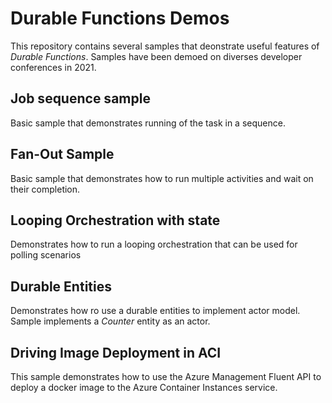 # Durable Functions Demos
This repository contains several samples that deonstrate useful features of *Durable Functions*.
Samples have been demoed on diverses developer conferences in 2021.

## Job sequence sample
Basic sample that demonstrates running of the task in a sequence.

## Fan-Out Sample
Basic sample that demonstrates how to run multiple activities and wait on their completion.

## Looping Orchestration with state
Demonstrates how to run a looping orchestration that can be used for polling scenarios

## Durable Entities
Demonstrates how ro use a durable entities to implement actor model. Sample implements a *Counter* entity  as an actor.

## Driving Image Deployment in ACI
This sample demonstrates how to use the Azure Management Fluent API to deploy a docker image to the Azure Container Instances service.
